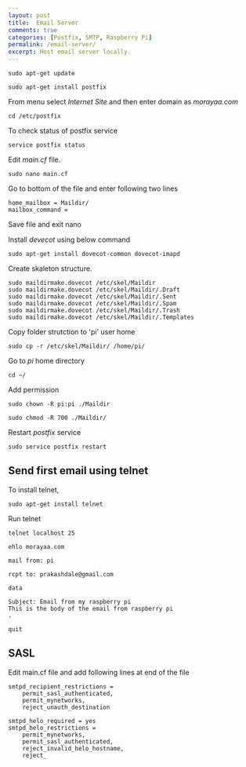 ```yaml
---
layout: post
title:  Email Server
comments: true
categories: [Postfix, SMTP, Raspberry Pi]
permalink: /email-server/
excerpt: Host email server locally.
---
```


`sudo apt-get update`

`sudo apt-get install postfix`

From menu select *Internet Site* and then enter domain as *morayaa.com*

`cd /etc/postfix`

To check status of postfix service

`service postfix status`

Edit *main.cf* file.

`sudo nano main.cf`

Go to bottom of the file and enter following two lines 

```
home_mailbox = Maildir/
mailbox_command = 
```

Save file and exit nano

Install *devecot* using below command

`sudo apt-get install dovecot-common dovecot-imapd`

Create skaleton structure.


```
sudo maildirmake.dovecot /etc/skel/Maildir
sudo maildirmake.dovecot /etc/skel/Maildir/.Draft
sudo maildirmake.dovecot /etc/skel/Maildir/.Sent
sudo maildirmake.dovecot /etc/skel/Maildir/.Spam
sudo maildirmake.dovecot /etc/skel/Maildir/.Trash
sudo maildirmake.dovecot /etc/skel/Maildir/.Templates
```

Copy folder strutction to 'pi' user home

`sudo cp -r /etc/skel/Maildir/ /home/pi/`

Go to *pi* home directory 

`cd ~/`

Add permission

`sudo chown -R pi:pi ./Maildir`

`sudo chmod -R 700 ./Maildir/`

Restart *postfix* service

`sudo service postfix restart`

## Send first email using telnet

To install telnet,

`sudo apt-get install telnet`

Run telnet

`telnet localhost 25`

`ehlo morayaa.com`

`mail from: pi`

`rcpt to: prakashdale@gmail.com`

`data`

```
Subject: Email from my raspberry pi
This is the body of the email from raspberry pi
.
```

`quit`


## SASL

Edit main.cf file and add following lines at end of the file


```
smtpd_recipient_restrictions = 
    permit_sasl_authenticated,
    permit_mynetworks,
    reject_unauth_destination
```

```
smtpd_helo_required = yes
smtpd_helo_restrictions = 
    permit_mynetworks,
    permit_sasl_authenticated,
    reject_invalid_helo_hostname,
    reject_
```

